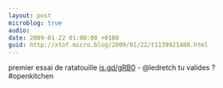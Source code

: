 ```yaml
---
layout: post
microblog: true
audio: 
date: 2009-01-22 01:00:00 +0100
guid: http://xtof.micro.blog/2009/01/22/t1139921488.html
---
```

premier essai de ratatouille [is.gd/gRB0](http://is.gd/gRB0) - @ledretch tu valides ? #openkitchen
